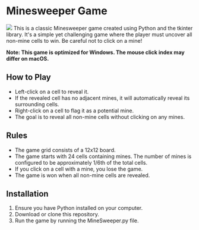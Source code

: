 # Minesweeper Game
<image src="./Minesweerp_SS.jpeg">
This is a classic Minesweeper game created using Python and the tkinter library. It's a simple yet challenging game where the player must uncover all non-mine cells to win. Be careful not to click on a mine!

**Note: This game is optimized for Windows. The mouse click index may differ on macOS.**

## How to Play

- Left-click on a cell to reveal it.
- If the revealed cell has no adjacent mines, it will automatically reveal its surrounding cells.
- Right-click on a cell to flag it as a potential mine.
- The goal is to reveal all non-mine cells without clicking on any mines.

## Rules

- The game grid consists of a 12x12 board.
- The game starts with 24 cells containing mines. The number of mines is configured to be approximately 1/6th of the total cells.
- If you click on a cell with a mine, you lose the game.
- The game is won when all non-mine cells are revealed.

## Installation

1. Ensure you have Python installed on your computer.
2. Download or clone this repository.
3. Run the game by running the MineSweeper.py file.
